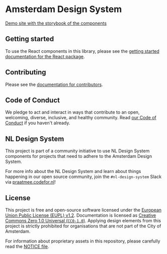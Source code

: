 <!-- @license CC0-1.0 -->

# Amsterdam Design System

[Demo site with the storybook of the components](https://amsterdam.github.io/design-system/)

## Getting started

To use the React components in this library, please see the [getting started documentation for the React package](./packages/react/README.md).

## Contributing

Please see the [documentation for contributors](./CONTRIBUTING.md).

## Code of Conduct

We pledge to act and interact in ways that contribute to an open, welcoming, diverse, inclusive, and healthy community. Read [our Code of Conduct](CODE_OF_CONDUCT.md) if you haven't already.

## NL Design System

This project is part of a community initiative to use NL Design System components for projects that need to adhere to the Amsterdam Design System.

For more info about the NL Design System and learn about things happening in our open source community, join the `#nl-design-system` Slack via [praatmee.codefor.nl](https://praatmee.codefor.nl)!

## License

This project is free and open-source software licensed under the [European Union Public License (EUPL) v1.2](LICENSE.md). Documentation is licensed as [Creative Commons Zero 1.0 Universal (`CC0-1.0`)](https://creativecommons.org/publicdomain/zero/1.0/legalcode). Applying design elements from this project is strictly prohibited for organisations that are not part of the City of Amsterdam.

For information about proprietary assets in this repository, please carefully read the [NOTICE file](NOTICE.md).
